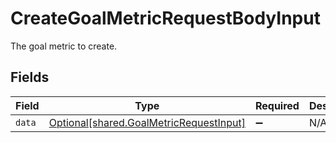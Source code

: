 # CreateGoalMetricRequestBodyInput

The goal metric to create.


## Fields

| Field                                                                                    | Type                                                                                     | Required                                                                                 | Description                                                                              |
| ---------------------------------------------------------------------------------------- | ---------------------------------------------------------------------------------------- | ---------------------------------------------------------------------------------------- | ---------------------------------------------------------------------------------------- |
| `data`                                                                                   | [Optional[shared.GoalMetricRequestInput]](../../models/shared/goalmetricrequestinput.md) | :heavy_minus_sign:                                                                       | N/A                                                                                      |